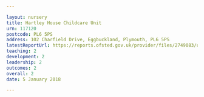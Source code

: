 ```yaml
---

layout: nursery
title: Hartley House Childcare Unit
urn: 117120
postcode: PL6 5PS
address: 102 Charfield Drive, Eggbuckland, Plymouth, PL6 5PS
latestReportUrl: https://reports.ofsted.gov.uk/provider/files/2749083/urn/117120.pdf
teaching: 2
development: 2
leadership: 2
outcomes: 2
overall: 2
date: 5 January 2018

---
```

